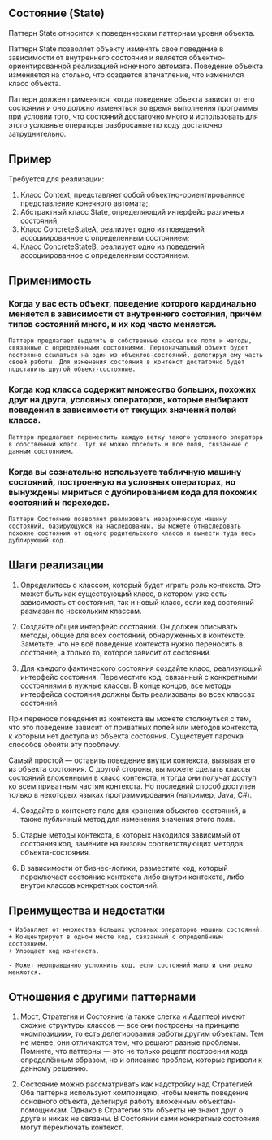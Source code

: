 
## Состояние (State)

Паттерн State относится к поведенческим паттернам уровня объекта.

Паттерн State позволяет объекту изменять свое поведение в зависимости от внутреннего состояния и является объектно-ориентированной реализацией конечного автомата. Поведение объекта изменяется на столько, что создается впечатление, что изменился класс объекта.

Паттерн должен применятся, когда поведение объекта зависит от его состояния и оно должно изменяться во время выполнения программы при условии того, что состояний достаточно много и использовать для этого условные операторы разбросаные по коду достаточно затруднительно.

## Пример

Требуется для реализации:

1. Класс Context, представляет собой объектно-ориентированное представление конечного автомата;
2. Абстрактный класс State, определяющий интерфейс различных состояний;
3. Класс ConcreteStateA, реализует одно из поведений ассоциированное с определенным состоянием;
4. Класс ConcreteStateB, реализует одно из поведений ассоциированное с определенным состоянием.

## Применимость

### Когда у вас есть объект, поведение которого кардинально меняется в зависимости от внутреннего состояния, причём типов состояний много, и их код часто меняется.

    Паттерн предлагает выделить в собственные классы все поля и методы, связанные с определёнными состояниями. Первоначальный объект будет постоянно ссылаться на один из объектов-состояний, делегируя ему часть своей работы. Для изменения состояния в контекст достаточно будет подставить другой объект-состояние.

### Когда код класса содержит множество больших, похожих друг на друга, условных операторов, которые выбирают поведения в зависимости от текущих значений полей класса.

    Паттерн предлагает переместить каждую ветку такого условного оператора в собственный класс. Тут же можно поселить и все поля, связанные с данным состоянием.

### Когда вы сознательно используете табличную машину состояний, построенную на условных операторах, но вынуждены мириться с дублированием кода для похожих состояний и переходов.

    Паттерн Состояние позволяет реализовать иерархическую машину состояний, базирующуюся на наследовании. Вы можете отнаследовать похожие состояния от одного родительского класса и вынести туда весь дублирующий код.

## Шаги реализации

1. Определитесь с классом, который будет играть роль контекста. Это может быть как существующий класс, в котором уже есть зависимость от состояния, так и новый класс, если код состояний размазан по нескольким классам.

2. Создайте общий интерфейс состояний. Он должен описывать методы, общие для всех состояний, обнаруженных в контексте. Заметьте, что не всё поведение контекста нужно переносить в состояние, а только то, которое зависит от состояний.

3. Для каждого фактического состояния создайте класс, реализующий интерфейс состояния. Переместите код, связанный с конкретными состояниями в нужные классы. В конце концов, все методы интерфейса состояния должны быть реализованы во всех классах состояний.

При переносе поведения из контекста вы можете столкнуться с тем, что это поведение зависит от приватных полей или методов контекста, к которым нет доступа из объекта состояния. Существует парочка способов обойти эту проблему.

Самый простой — оставить поведение внутри контекста, вызывая его из объекта состояния. С другой стороны, вы можете сделать классы состояний вложенными в класс контекста, и тогда они получат доступ ко всем приватным частям контекста. Но последний способ доступен только в некоторых языках программирования (например, Java, C#).

4. Создайте в контексте поле для хранения объектов-состояний, а также публичный метод для изменения значения этого поля.

5. Старые методы контекста, в которых находился зависимый от состояния код, замените на вызовы соответствующих методов объекта-состояния.

6. В зависимости от бизнес-логики, разместите код, который переключает состояние контекста либо внутри контекста, либо внутри классов конкретных состояний.

## Преимущества и недостатки

    + Избавляет от множества больших условных операторов машины состояний.
    + Концентрирует в одном месте код, связанный с определённым состоянием.
    + Упрощает код контекста.

    - Может неоправданно усложнить код, если состояний мало и они редко меняются.

## Отношения с другими паттернами

1. Мост, Стратегия и Состояние (а также слегка и Адаптер) имеют схожие структуры классов — все они построены на принципе «композиции», то есть делегирования работы другим объектам. Тем не менее, они отличаются тем, что решают разные проблемы. Помните, что паттерны — это не только рецепт построения кода определённым образом, но и описание проблем, которые привели к данному решению.

2. Состояние можно рассматривать как надстройку над Стратегией. Оба паттерна используют композицию, чтобы менять поведение основного объекта, делегируя работу вложенным объектам-помощникам. Однако в Стратегии эти объекты не знают друг о друге и никак не связаны. В Состоянии сами конкретные состояния могут переключать контекст.



